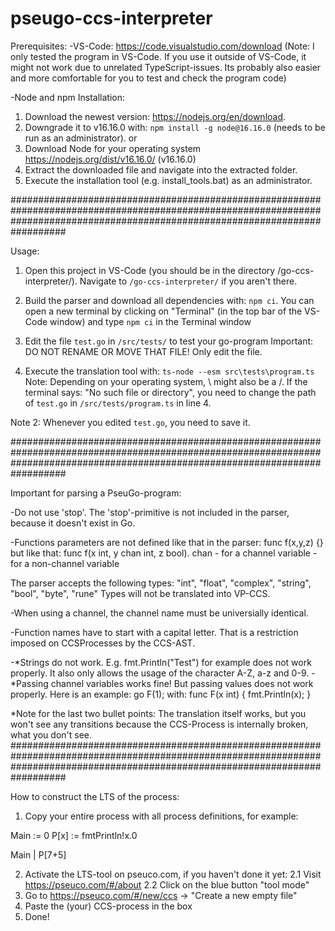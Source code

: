 # pseugo-ccs-interpreter

Prerequisites:
-VS-Code: https://code.visualstudio.com/download 
(Note: I only tested the program in VS-Code. If you use it outside of VS-Code, it might not work due to unrelated TypeScript-issues.
Its probably also easier and more comfortable for you to test and check the program code)

-Node and npm
Installation:
1. Download the newest version: https://nodejs.org/en/download.
2. Downgrade it to v16.16.0 with: `npm install -g node@16.16.0` (needs to be run as an administrator).
or 
1. Download Node for your operating system https://nodejs.org/dist/v16.16.0/ (v16.16.0)
2. Extract the downloaded file and navigate into the extracted folder.
3. Execute the installation tool (e.g. install_tools.bat) as an administrator.

##################################################################################################################################################################################

Usage:
1. Open this project in VS-Code (you should be in the directory /go-ccs-interpreter/). 
Navigate to `/go-ccs-interpreter/` if you aren't there. 
2. Build the parser and download all dependencies with: `npm ci`.
You can open a new terminal by clicking on "Terminal" (in the top bar of the VS-Code window) and type `npm ci` in the Terminal window
3. Edit the file `test.go` in `/src/tests/` to test your go-program
Important: DO NOT RENAME OR MOVE THAT FILE! Only edit the file.

5. Execute the translation tool with: `ts-node --esm src\tests\program.ts`
Note: Depending on your operating system, \ might also be a /.
If the terminal says: "No such file or directory", you need to change the path of `test.go` in `/src/tests/program.ts` in line 4.

Note 2: Whenever you edited `test.go`, you need to save it.

##################################################################################################################################################################################

Important for parsing a PseuGo-program:

-Do not use 'stop'. The 'stop'-primitive is not included in the parser, because it doesn't exist in Go. 

-Functions parameters are not defined like that in the parser: func f(x,y,z) {}
but like that: func f(x int, y chan int, z bool). 
<variable-name> chan <type> - for a channel variable
<variable-name> <type> - for a non-channel variable

The parser accepts the following types:
"int", "float", "complex", "string", "bool", "byte", "rune"
Types will not be translated into VP-CCS.

-When using a channel, the channel name must be universially identical.

-Function names have to start with a capital letter. That is a restriction imposed on CCSProcesses by the CCS-AST.

-*Strings do not work. E.g. fmt.Println("Test") for example does not work properly. It also only allows the usage of the character A-Z, a-z and 0-9.
-*Passing channel variables works fine! But passing values does not work properly. Here is an example:
go F(1); with:
func F(x int) {
    fmt.Println(x);
}

*Note for the last two bullet points: 
The translation itself works, but you won't see any transitions because the CCS-Process is internally broken, what you don't see.
##################################################################################################################################################################################

How to construct the LTS of the process:
1. Copy your entire process with all process definitions, for example:

Main := 0
P[x] := fmtPrintln!x.0

Main | P[7+5]

2. Activate the LTS-tool on pseuco.com, if you haven't done it yet:
2.1 Visit https://pseuco.com/#/about
2.2 Click on the blue button "tool mode"
3. Go to https://pseuco.com/#/new/ccs -> "Create a new empty file"
4. Paste the (your) CCS-process in the box
5. Done!